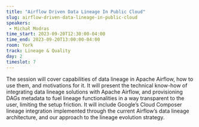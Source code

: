 ```yaml
---
title: "Airflow Driven Data Lineage In Public Cloud"
slug: airflow-driven-data-lineage-in-public-cloud
speakers:
 - Michał Modras
time_start: 2023-09-20T12:30:00-04:00
time_end: 2023-09-20T13:00:00-04:00
room: York
track: Lineage & Quality
day: 2
timeslot: 7
---
```


The session will cover capabilities of data lineage in Apache Airflow, how to use them, and motivations for it. It will present the technical know-how of integrating data lineage solutions with Apache Airflow, and provisioning DAGs metadata to fuel lineage functionalities in a way transparent to the user, limiting the setup friction. It will include Google’s Cloud Composer lineage integration implemented through the current Airflow’s data lineage architecture, and our approach to the lineage evolution strategy.